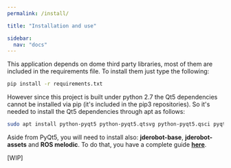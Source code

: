 ```yaml
---
permalink: /install/

title: "Installation and use"

sidebar:
  nav: "docs"
---
```


This application depends on dome third party libraries, most of them are included in the requirements file. To install them just type the following:

```bash
pip install -r requirements.txt
```

However since this project is built under python 2.7 the Qt5 dependencies cannot be installed via pip (it's included in the pip3 repositories). So it's needed to install the Qt5 dependencies through apt as follows:

```bash
sudo apt install python-pyqt5 python-pyqt5.qtsvg python-pyqt5.qsci pyqt5-dev-tools
```

Aside from PyQt5, you will need to install also: **jderobot-base**, **jderobot-assets** and **ROS melodic**. To do that, you have a complete guide [**here**](https://jderobot.github.io/RoboticsAcademy/).


[WIP]